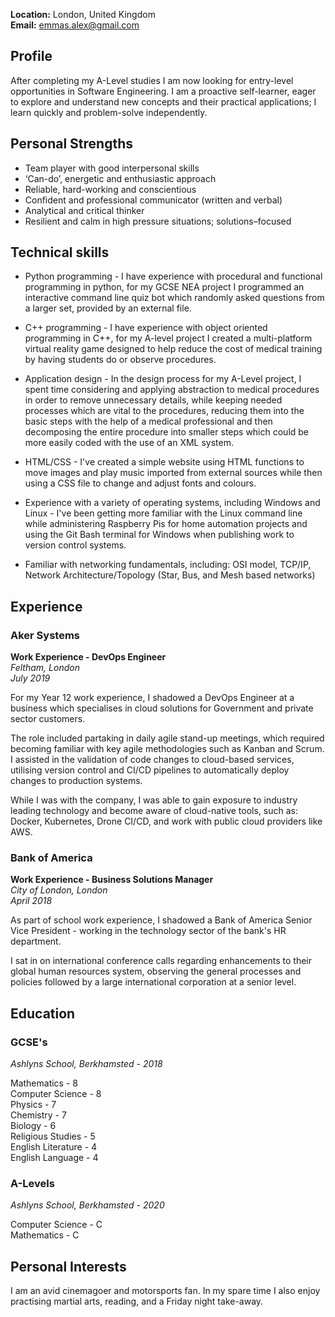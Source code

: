 **Location:** London, United Kingdom  
**Email:** emmas.alex@gmail.com

## Profile

After completing my A-Level studies I am now looking for entry-level opportunities in Software Engineering. I am a proactive self-learner, eager to explore and understand new concepts and their practical applications; I learn quickly and problem-solve independently.

## Personal Strengths

- Team player with good interpersonal skills
- ‘Can-do’, energetic and enthusiastic approach
- Reliable, hard-working and conscientious
- Confident and professional communicator (written and verbal)
- Analytical and critical thinker
- Resilient and calm in high pressure situations; solutions–focused

## Technical skills

- Python programming - I have experience with procedural and functional programming in python, for my GCSE NEA project I programmed an interactive command line quiz bot which randomly asked questions from a larger set, provided by an external file.

- C++ programming - I have experience with object oriented programming in C++, for my A-level project I created a multi-platform virtual reality game designed to help reduce the cost of medical training by having students do or observe procedures.

- Application design - In the design process for my A-Level project, I spent time considering and applying abstraction to medical procedures in order to remove unnecessary details, while keeping needed processes which are vital to the procedures, reducing them into the basic steps with the help of a medical professional and then decomposing the entire procedure into smaller steps which could be more easily coded with the use of an XML system.

- HTML/CSS - I've created a simple website using HTML functions to move images and play music imported from external sources while then using a CSS file to change and adjust fonts and colours.

- Experience with a variety of operating systems, including Windows and Linux - I've been getting more familiar with the Linux command line while administering Raspberry Pis for home automation projects and using the Git Bash terminal for Windows when publishing work to version control systems.

- Familiar with networking fundamentals, including: OSI model, TCP/IP, Network Architecture/Topology (Star, Bus, and Mesh based networks)

## Experience
### Aker Systems
**Work Experience - DevOps Engineer**  
_Feltham, London_  
_July 2019_  

For my Year 12 work experience, I shadowed a DevOps Engineer at a business which specialises in cloud solutions for Government and private sector customers.

The role included partaking in daily agile stand-up meetings, which required becoming familiar with key agile methodologies such as Kanban and Scrum. I assisted in the validation of code changes to cloud-based services, utilising version control and CI/CD pipelines to automatically deploy changes to production systems.

While I was with the company, I was able to gain exposure to industry leading technology and become aware of cloud-native tools, such as: Docker, Kubernetes, Drone CI/CD, and work with public cloud providers like AWS.

### Bank of America
**Work Experience - Business Solutions Manager**  
_City of London, London_  
_April 2018_  

As part of school work experience, I shadowed a Bank of America Senior Vice President - working in the technology sector of the bank's HR department.

I sat in on international conference calls regarding enhancements to their global human resources system, observing the general processes and policies followed by a large international corporation at a senior level.


## Education
### GCSE's
_Ashlyns School, Berkhamsted - 2018_     

Mathematics - 8  
Computer Science - 8  
Physics - 7  
Chemistry - 7  
Biology - 6  
Religious Studies - 5  
English Literature - 4  
English Language - 4  


### A-Levels
_Ashlyns School, Berkhamsted - 2020_  

Computer Science - C  
Mathematics - C

## Personal Interests
I am an avid cinemagoer and motorsports fan. In my spare time I also enjoy practising martial arts, reading, and a Friday night take-away.
